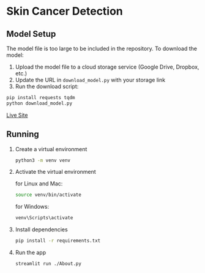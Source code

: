 # Skin Cancer Detection

## Model Setup

The model file is too large to be included in the repository. To download the model:

1. Upload the model file to a cloud storage service (Google Drive, Dropbox, etc.)
2. Update the URL in `download_model.py` with your storage link
3. Run the download script:

```python
pip install requests tqdm
python download_model.py
```

[Live Site](https://group-g20-skin-cancer-detection.streamlit.app/)

## Running

1. Create a virtual environment

    ```bash
    python3 -m venv venv
    ```

1. Activate the virtual environment

    for Linux and Mac:

    ```bash
    source venv/bin/activate
    ```

    for Windows:

    ```bash
    venv\Scripts\activate
    ```

1. Install dependencies

    ```bash
    pip install -r requirements.txt
    ```

1. Run the app

    ```bash
    streamlit run ./About.py
    ```
